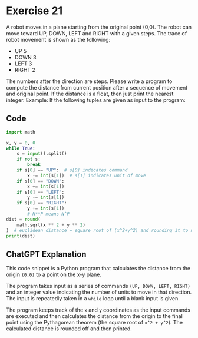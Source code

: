 # Exercise 21

A robot moves in a plane starting from the original point (0,0). The robot can move toward UP, DOWN, LEFT and RIGHT with a given steps. The trace of robot movement is shown as the following:

- UP 5
- DOWN 3
- LEFT 3
- RIGHT 2

The numbers after the direction are steps. Please write a program to compute the distance from current position after a sequence of movement and original point. If the distance is a float, then just print the nearest integer. Example: If the following tuples are given as input to the program:

## Code
```python
import math

x, y = 0, 0
while True:
    s = input().split()
    if not s:
        break
    if s[0] == "UP":  # s[0] indicates command
        x -= int(s[1])  # s[1] indicates unit of move
    if s[0] == "DOWN":
        x += int(s[1])
    if s[0] == "LEFT":
        y -= int(s[1])
    if s[0] == "RIGHT":
        y += int(s[1])
        # N**P means N^P
dist = round(
    math.sqrt(x ** 2 + y ** 2)
)  # euclidean distance = square root of (x^2+y^2) and rounding it to nearest integer
print(dist)
```

## ChatGPT Explanation

This code snippet is a Python program that calculates the distance from the origin `(0,0)` to a point on the x-y plane. 

The program takes input as a series of commands `(UP, DOWN, LEFT, RIGHT)` and an integer value indicating the number of units to move in that direction. The input is repeatedly taken in a `while` loop until a blank input is given. 

The program keeps track of the `x` and `y` coordinates as the input commands are executed and then calculates the distance from the origin to the final point using the Pythagorean theorem (the square root of `x^2 + y^2`). The calculated distance is rounded off and then printed.